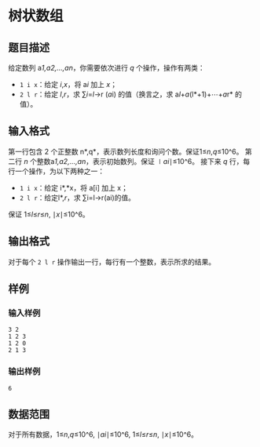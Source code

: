 # 树状数组

## 题目描述

给定数列 a*1,*a*2,…,*a*n*，你需要依次进行 *q* 个操作，操作有两类：

- `1 i x`：给定 *i*,*x*，将 a*i* 加上 *x*；
- `2 l r`：给定 *l*,*r*，求 ∑*i*=*l*->r (*a*i) 的值（换言之，求 a*l*+*a*(l*+1)+⋯+*a*r* 的值）。

## 输入格式

第一行包含 2 个正整数 n*,q*，表示数列长度和询问个数。保证1≤*n*,*q*≤10^6。
第二行 *n* 个整数a*1​,*a*2​,…,*a*n*​，表示初始数列。保证 ∣*ai*​∣≤10^6。
接下来 *q* 行，每行一个操作，为以下两种之一：

- `1 i x`：给定 i*,*x，将 a[i] 加上 x；
- `2 l r`：给定l*,*r*，求 ∑i=l->r(ai)的值。

保证 1≤*l*≤*r*≤*n*, ∣*x*∣≤10^6。

## 输出格式

对于每个 `2 l r` 操作输出一行，每行有一个整数，表示所求的结果。

## 样例

### 输入样例

```
3 2
1 2 3
1 2 0
2 1 3
```

### 输出样例

```
6
```

## 数据范围

对于所有数据，1≤*n*,*q*≤10^6, ∣*ai*∣≤10^6, 1≤*l*≤*r*≤*n*, ∣*x*∣≤10^6。